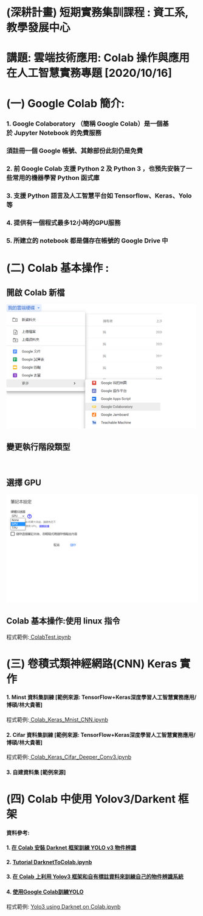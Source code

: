 # (深耕計畫) 短期實務集訓課程 :  資工系, 教學發展中心
# 講題: 雲端技術應用: Colab 操作與應用在人工智慧實務專題 [2020/10/16]

# (一) Google Colab 簡介: 
### 1. Google Colaboratory （簡稱 Google Colab）是一個基於 Jupyter Notebook 的免費服務 <br>
### 須註冊一個 Google 帳號、其餘部份此刻仍是免費
### 2. 前 Google Colab 支援 Python 2 及 Python 3 ，也預先安裝了一些常用的機器學習 Python 函式庫 
### 3. 支援 Python 語言及人工智慧平台如 Tensorflow、Keras、Yolo等
### 4. 提供有一個程式最多12小時的GPU服務
### 5. 所建立的 notebook 都是儲存在帳號的  Google Drive 中

# (二) Colab 基本操作 :
## 開啟 Colab 新檔
<img src="https://github.com/GwoChuanLee/images/blob/main/open.png" width="500"><br>
## 變更執行階段類型
<img src="https://github.com/GwoChuanLee/images/blob/main/changecurrentstate.png" width="00"><br>
## 選擇 GPU
<img src="https://github.com/GwoChuanLee/images/blob/main/selectGPU.png" width="800"> <br>

## Colab 基本操作:使用 linux 指令
程式範例:<a href="https://github.com/GwoChuanLee/Colab-Introduction-Workshop/blob/main/ColabTest.ipynb"> ColabTest.ipynb </a>

# (三) 卷積式類神經網路(CNN) Keras 實作
#### 1. Minst 資料集訓練 [範例來源: TensorFlow+Keras深度學習人工智慧實務應用/博碩/林大貴著]
程式範例:<a href="https://github.com/GwoChuanLee/Colab-Introduction-Workshop/blob/main/Colab_Keras_Mnist_CNN.ipynb"> Colab_Keras_Mnist_CNN.ipynb </a>
#### 2. Cifar 資料集訓練 [範例來源: TensorFlow+Keras深度學習人工智慧實務應用/博碩/林大貴著]
程式範例:<a href="https://github.com/GwoChuanLee/Colab-Introduction-Workshop/blob/main/ColabTest.ipynb"> Colab_Keras_Cifar_Deeper_Conv3.ipynb </a>
#### 3. 自建資料集 [範例來源]

# (四) Colab 中使用 Yolov3/Darkent 框架 
#### 資料參考:
#### 1. <a href="https://medium.com/@upchen_/%E5%A6%82%E4%BD%95%E5%9C%A8-colab-%E5%AE%89%E8%A3%9D-darknet-%E6%A1%86%E6%9E%B6%E8%A8%93%E7%B7%B4-yolo-v3-%E7%89%A9%E4%BB%B6%E8%BE%A8%E8%AD%98%E4%B8%A6%E4%B8%94%E6%9C%80%E4%BD%B3%E5%8C%96-colab-%E7%9A%84%E8%A8%93%E7%B7%B4%E6%B5%81%E7%A8%8B-e5ded7bbab00">在 Colab 安裝 Darknet 框架訓練 YOLO v3 物件辨識</a>
#### 2. <a href="https://colab.research.google.com/drive/1lTGZsfMaGUpBG4inDIQwIJVW476ibXk_">Tutorial DarknetToColab.ipynb</a>
#### 3. <a href="https://medium.com/@upchen_/%E5%9C%A8-colab-%E4%B8%8A%E5%88%A9%E7%94%A8-yolov3-%E6%A1%86%E6%9E%B6%E5%92%8C%E8%87%AA%E6%9C%89%E6%A8%99%E8%A8%BB%E8%B3%87%E6%96%99%E4%BE%86%E8%A8%93%E7%B7%B4%E8%87%AA%E5%B7%B1%E7%9A%84%E7%89%A9%E4%BB%B6%E8%BE%A8%E8%AD%98%E7%B3%BB%E7%B5%B1-ac36533f99a7">在 Colab 上利用 Yolov3 框架和自有標註資料來訓練自己的物件辨識系統</a>
#### 4. <a href="https://chtseng.wordpress.com/2020/02/07/%E4%BD%BF%E7%94%A8google-colab%E8%A8%93%E7%B7%B4yolo/">使用Google Colab訓練YOLO </a> 
程式範例: <a href="https://github.com/GwoChuanLee/Colab-Introduction-Workshop/blob/main/ColabTest.ipynb">Yolo3 using Darknet on Colab.ipynb </a>

